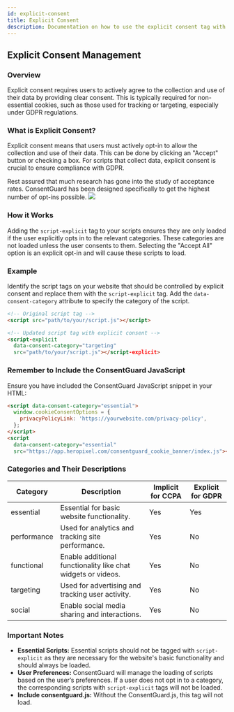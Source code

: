 ```yaml
---
id: explicit-consent
title: Explicit Consent
description: Documentation on how to use the explicit consent tag with ConsentGuard.
---
```


## Explicit Consent Management

### Overview

Explicit consent requires users to actively agree to the collection and use of their data by providing clear consent. This is typically required for non-essential cookies, such as those used for tracking or targeting, especially under GDPR regulations.

### What is Explicit Consent?

Explicit consent means that users must actively opt-in to allow the collection and use of their data. This can be done by clicking an "Accept" button or checking a box. For scripts that collect data, explicit consent is crucial to ensure compliance with GDPR.

<div className="content-banner">
  Rest assured that much research has gone into the study of acceptance rates. ConsentGuard has been designed specifically to get the highest number of opt-ins possible.
  <img className="content-banner-img" src="/docs/assets/p_android-ios-devices.svg" alt=" " />
</div>

### How it Works

Adding the `script-explicit` tag to your scripts ensures they are only loaded if the user explicitly opts in to the relevant categories. These categories are not loaded unless the user consents to them. Selecting the "Accept All" option is an explicit opt-in and will cause these scripts to load.

### Example

Identify the script tags on your website that should be controlled by explicit consent and replace them with the `script-explicit` tag. Add the `data-consent-category` attribute to specify the category of the script.

```html
<!-- Original script tag -->
<script src="path/to/your/script.js"></script>

<!-- Updated script tag with explicit consent -->
<script-explicit
  data-consent-category="targeting"
  src="path/to/your/script.js"></script-explicit>
```

### Remember to Include the ConsentGuard JavaScript

Ensure you have included the ConsentGuard JavaScript snippet in your HTML:

```html
<script data-consent-category="essential">
  window.cookieConsentOptions = {
    privacyPolicyLink: 'https://yourwebsite.com/privacy-policy',
  };
</script>
<script
  data-consent-category="essential"
  src="https://app.heropixel.com/consentguard_cookie_banner/index.js"></script>
```

### Categories and Their Descriptions

| Category    | Description                                                  | Implicit for CCPA | Explicit for GDPR |
| ----------- | ------------------------------------------------------------ | ----------------- | ----------------- |
| essential   | Essential for basic website functionality.                   | Yes               | Yes               |
| performance | Used for analytics and tracking site performance.            | Yes               | No                |
| functional  | Enable additional functionality like chat widgets or videos. | Yes               | No                |
| targeting   | Used for advertising and tracking user activity.             | Yes               | No                |
| social      | Enable social media sharing and interactions.                | Yes               | No                |

### Important Notes

- **Essential Scripts:** Essential scripts should not be tagged with `script-explicit` as they are necessary for the website's basic functionality and should always be loaded.
- **User Preferences:** ConsentGuard will manage the loading of scripts based on the user’s preferences. If a user does not opt in to a category, the corresponding scripts with `script-explicit` tags will not be loaded.
- **Include consentguard.js:** Without the ConsentGuard.js, this tag will not load.
